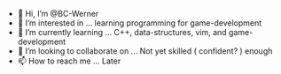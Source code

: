 - 👋 Hi, I’m @BC-Werner
- 👀 I’m interested in ... learning programming for game-development
- 🌱 I’m currently learning ... C++, data-structures, vim, and game-development
- 💞️ I’m looking to collaborate on ... Not yet skilled ( confident? ) enough
- 📫 How to reach me ... Later
